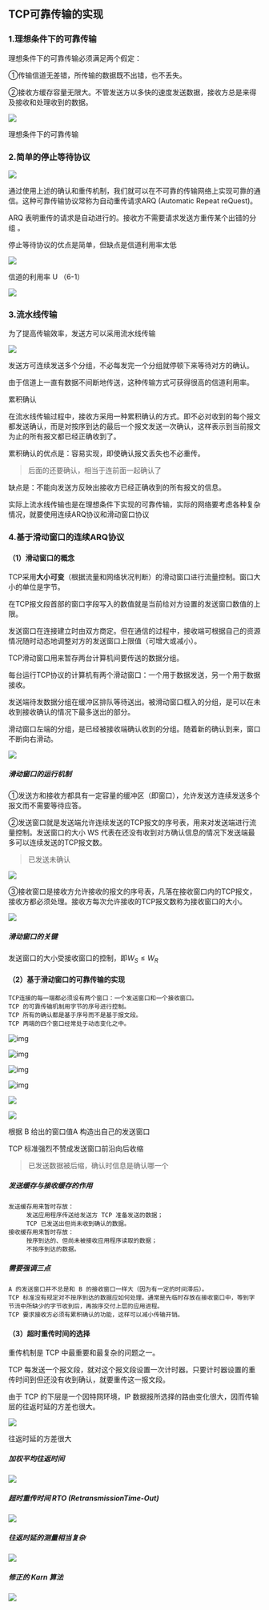 ## TCP可靠传输的实现

### 1.理想条件下的可靠传输

理想条件下的可靠传输必须满足两个假定：

①传输信道无差错，所传输的数据既不出错，也不丢失。

②接收方缓存容量无限大。不管发送方以多快的速度发送数据，接收方总是来得及接收和处理收到的数据。



![](https://cdn.jsdelivr.net/gh/ZanderZhao/img20/file/20191210081847.png)

理想条件下的可靠传输



### 2.简单的停止等待协议

![](https://cdn.jsdelivr.net/gh/ZanderZhao/img20/file/20191210082020.png)

通过使用上述的确认和重传机制，我们就可以在不可靠的传输网络上实现可靠的通信。这种可靠传输协议常称为自动重传请求ARQ (Automatic Repeat reQuest)。

ARQ 表明重传的请求是自动进行的。接收方不需要请求发送方重传某个出错的分组 。



停止等待协议的优点是简单，但缺点是信道利用率太低

![](https://cdn.jsdelivr.net/gh/ZanderZhao/img20/file/20191210082213.png)



信道的利用率 U      （6-1）

![](https://cdn.jsdelivr.net/gh/ZanderZhao/img20/file/20191210082319.png)



### 3.流水线传输



为了提高传输效率，发送方可以采用流水线传输

![](https://cdn.jsdelivr.net/gh/ZanderZhao/img20/file/20191210082424.png)

发送方可连续发送多个分组，不必每发完一个分组就停顿下来等待对方的确认。

由于信道上一直有数据不间断地传送，这种传输方式可获得很高的信道利用率。 



累积确认

在流水线传输过程中，接收方采用一种累积确认的方式。即不必对收到的每个报文都发送确认，而是对按序到达的最后一个报文发送一次确认，这样表示到当前报文为止的所有报文都已经正确收到了。



累积确认的优点是：容易实现，即使确认报文丢失也不必重传。

> 后面的还要确认，相当于连前面一起确认了

缺点是：不能向发送方反映出接收方已经正确收到的所有报文的信息。

实际上流水线传输也是在理想条件下实现的可靠传输，实际的网络要考虑各种复杂情况，就要使用连续ARQ协议和滑动窗口协议



### 4.基于滑动窗口的连续ARQ协议



#### （1）滑动窗口的概念

TCP采用**大小可变**（根据流量和网络状况判断）的滑动窗口进行流量控制。窗口大小的单位是字节。

在TCP报文段首部的窗口字段写入的数值就是当前给对方设置的发送窗口数值的上限。

发送窗口在连接建立时由双方商定。但在通信的过程中，接收端可根据自己的资源情况随时动态地调整对方的发送窗口上限值（可增大或减小）。

TCP滑动窗口用来暂存两台计算机间要传送的数据分组。

每台运行TCP协议的计算机有两个滑动窗口：一个用于数据发送，另一个用于数据接收。

发送端待发数据分组在缓冲区排队等待送出。被滑动窗口框入的分组，是可以在未收到接收确认的情况下最多送出的部分。

滑动窗口左端的分组，是已经被接收端确认收到的分组。随着新的确认到来，窗口不断向右滑动。

![](https://cdn.jsdelivr.net/gh/ZanderZhao/img20/file/20191210083705.png)





##### 滑动窗口的运行机制

①发送方和接收方都具有一定容量的缓冲区（即窗口），允许发送方连续发送多个报文而不需要等待应答。

②发送窗口就是发送端允许连续发送的TCP报文的序号表，用来对发送端进行流量控制。发送窗口的大小 WS 代表在还没有收到对方确认信息的情况下发送端最多可以连续发送的TCP报文数。

> 已发送未确认

![](https://cdn.jsdelivr.net/gh/ZanderZhao/img20/file/20191210084338.png)



③接收窗口是接收方允许接收的报文的序号表，凡落在接收窗口内的TCP报文，接收方都必须处理。接收方每次允许接收的TCP报文数称为接收窗口的大小。

![](https://cdn.jsdelivr.net/gh/ZanderZhao/img20/file/20191210085731.png)

##### 滑动窗口的关键

发送窗口的大小受接收窗口的控制，即$W_S≤W_R$

#### （2）基于滑动窗口的可靠传输的实现

```
TCP连接的每一端都必须设有两个窗口：一个发送窗口和一个接收窗口。
TCP 的可靠传输机制用字节的序号进行控制。
TCP 所有的确认都是基于序号而不是基于报文段。
TCP 两端的四个窗口经常处于动态变化之中。
```



![img](https://cdn.jsdelivr.net/gh/ZanderZhao/img20/file/20200115191706.png)

![img](https://cdn.jsdelivr.net/gh/ZanderZhao/img20/file/20200115191707.png)

![img](https://cdn.jsdelivr.net/gh/ZanderZhao/img20/file/20200115191708.png)

![img](https://cdn.jsdelivr.net/gh/ZanderZhao/img20/file/20200115191709.png)

![](https://cdn.jsdelivr.net/gh/ZanderZhao/img20/file/20191223174411.png)



![](https://cdn.jsdelivr.net/gh/ZanderZhao/img20/file/20191223174451.png)



根据 B 给出的窗口值A 构造出自己的发送窗口 

TCP 标准强烈不赞成发送窗口前沿向后收缩 

> 已发送数据被后缩，确认时信息是确认哪一个





##### 发送缓存与接收缓存的作用

```
发送缓存用来暂时存放：
 	 发送应用程序传送给发送方 TCP 准备发送的数据；
	 TCP 已发送出但尚未收到确认的数据。
接收缓存用来暂时存放：
	 按序到达的、但尚未被接收应用程序读取的数据；
 	 不按序到达的数据。 

```

##### 需要强调三点

```
A 的发送窗口并不总是和 B 的接收窗口一样大（因为有一定的时间滞后）。
TCP 标准没有规定对不按序到达的数据应如何处理。通常是先临时存放在接收窗口中，等到字节流中所缺少的字节收到后，再按序交付上层的应用进程。
TCP 要求接收方必须有累积确认的功能，这样可以减小传输开销。  

```





#### （3）超时重传时间的选择

重传机制是 TCP 中最重要和最复杂的问题之一。

TCP 每发送一个报文段，就对这个报文段设置一次计时器。只要计时器设置的重传时间到但还没有收到确认，就要重传这一报文段。

由于 TCP 的下层是一个因特网环境，IP 数据报所选择的路由变化很大，因而传输层的往返时延的方差也很大。

![](https://cdn.jsdelivr.net/gh/ZanderZhao/img20/file/20191210092149.png)

往返时延的方差很大





##### 加权平均往返时间



![](https://cdn.jsdelivr.net/gh/ZanderZhao/img20/file/20191223174747.png)







##### 超时重传时间 RTO (RetransmissionTime-Out)

![](https://cdn.jsdelivr.net/gh/ZanderZhao/img20/file/20191223174823.png)





##### 往返时延的测量相当复杂

![](https://cdn.jsdelivr.net/gh/ZanderZhao/img20/file/20191223174859.png)



##### 修正的 Karn 算法

![](https://cdn.jsdelivr.net/gh/ZanderZhao/img20/file/20191223175022.png)









